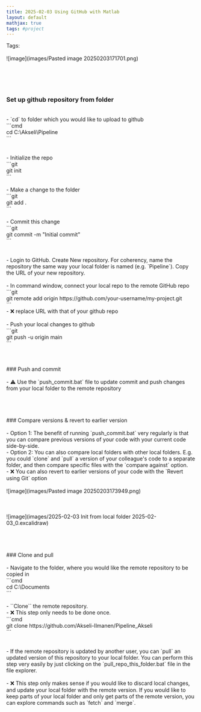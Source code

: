 ```yaml
---
title: 2025-02-03 Using GitHub with Matlab
layout: default 
mathjax: true
tags: #project
---
```

Tags:  <br>
<br>
![image](images/Pasted image 20250203171701.png)<br>
<br>
<br>
<br><br>
### Set up github repository from folder<br>
<br>
-  `cd` to folder which you would like to upload to github<br>
```cmd<br>
cd C:\Akseli\Pipeline<br>
```<br>
<br>
<br>
 - Initialize the repo<br>
```git<br>
git init<br>
```<br>
<br>
- Make a change to the folder<br>
```git<br>
git add .<br>
```<br>
<br>
- Commit this change<br>
```git<br>
git commit -m "Initial commit"<br>
```<br>
<br>
<br>
- Login to GitHub. Create New repository. For coherency, name the repository the same way your local folder is named (e.g. `Pipeline`). Copy the URL of your new repository.<br>
<br>
- In command window, connect your local repo to the remote GitHub repo<br>
```git<br>
git remote add origin https://github.com/your-username/my-project.git<br>
```<br>
- ❌ replace URL with that of your github repo<br>
<br>
- Push your local changes to github<br>
```git<br>
git push -u origin main<br>
```<br>
<br>
<br><br>
### Push and commit<br>
<br>
- ⚠️ Use the `push_commit.bat` file to update commit and push changes from your local folder to the remote repository<br>
<br>
<br>
<br><br>
### Compare versions & revert to earlier version<br>
<br>
- Option 1: The benefit of running `push_commit.bat` very regularly is that you can compare previous versions of your code with your current code side-by-side.<br>
- Option 2: You can also compare local folders with other local folders. E.g. you could `clone` and `pull` a version of your colleague's code to a separate folder, and then compare specific files with the `compare against` option.<br>
- ❌ You can also revert to earlier versions of your code with the `Revert using Git` option<br>
 <br>
![image](images/Pasted image 20250203173949.png)<br>
<br>
<br>
<br>
![image](images/2025-02-03 Init from local folder 2025-02-03_0.excalidraw)<br>
<br>
<br>
<br><br>
### Clone and pull<br>
<br>
- Navigate to the folder, where you would like the remote repository to be copied in<br>
```cmd<br>
cd C:\Documents<br>
```<br>
<br>
- ``Clone`` the remote repository. <br>
- ❌ This step only needs to be done once.<br>
```cmd<br>
git clone https://github.com/Akseli-Ilmanen/Pipeline_Akseli<br>
```<br>
<br>
<br>
- If the remote repository is updated by another user, you can `pull` an updated version of this repository to your local folder. You can perform this step very easily by just clicking on the `pull_repo_this_folder.bat` file in the file explorer.<br>
<br>
- ❌ This step only makes sense if you would like to discard local changes, and update your local folder with the remote version. If you would like to keep parts of your local folder and only get parts of the remote version, you can explore commands such as `fetch` and `merge`.<br>
 <br>
<br>
